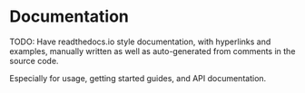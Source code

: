 # Documentation

TODO: Have readthedocs.io style documentation, with hyperlinks and examples, manually written as well as auto-generated from comments in the source code.

Especially for usage, getting started guides, and API documentation.